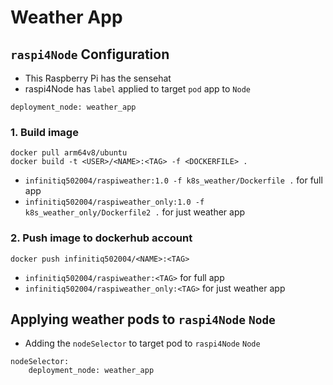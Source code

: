 # Weather App

## `raspi4Node` Configuration

* This Raspberry Pi has the sensehat
* raspi4Node has `label` applied to target `pod` app to `Node`

```text
deployment_node: weather_app
```

### 1. Build image

```text
docker pull arm64v8/ubuntu
docker build -t <USER>/<NAME>:<TAG> -f <DOCKERFILE> .
```

* `infinitiq502004/raspiweather:1.0 -f k8s_weather/Dockerfile .` for full app
* `infinitiq502004/raspiweather_only:1.0 -f k8s_weather_only/Dockerfile2 .` for just weather app

### 2. Push image to dockerhub account

```text
docker push infinitiq502004/<NAME>:<TAG>
```

* `infinitiq502004/raspiweather:<TAG>` for full app
* `infinitiq502004/raspiweather_only:<TAG>` for just weather app

## Applying weather pods to `raspi4Node` `Node`

* Adding the `nodeSelector` to target pod to `raspi4Node` `Node`

```text
nodeSelector:
    deployment_node: weather_app
```